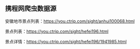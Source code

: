 ## 携程网爬虫数据源

安徽地市景点列表：https://you.ctrip.com/sight/anhui100068.html

景点列表：https://you.ctrip.com/sight/hefei196.html

景点详情：https://you.ctrip.com/sight/hefei196/1941985.html
